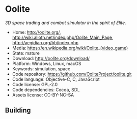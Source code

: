 # Oolite

_3D space trading and combat simulator in the spirit of Elite._

- Home: http://oolite.org/, http://wiki.alioth.net/index.php/Oolite_Main_Page, http://aegidian.org/bb/index.php
- Media: <https://en.wikipedia.org/wiki/Oolite_(video_game)>
- State: mature 
- Download: http://oolite.org/download/
- Platform: Windows, Linux, macOS
- Keywords: simulation, space
- Code repository: https://github.com/OoliteProject/oolite.git
- Code language: Objective-C, C, JavaScript
- Code license: GPL-2.0
- Code dependencies: Cocoa, SDL
- Assets license: CC-BY-NC-SA

## Building
